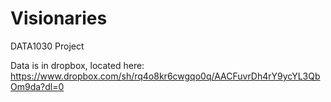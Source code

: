 # Visionaries
DATA1030 Project

Data is in dropbox, located here: 
https://www.dropbox.com/sh/rq4o8kr6cwgqo0q/AACFuvrDh4rY9ycYL3QbOm9da?dl=0
